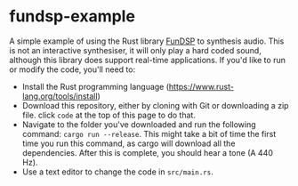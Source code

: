 # fundsp-example

A simple example of using the Rust library
[FunDSP](https://github.com/SamiPerttu/fundsp) to synthesis audio. This is not
an interactive synthesiser, it will only play a hard coded sound, although this
library does support real-time applications. If you'd like to run or modify the
code, you'll need to:

* Install the Rust programming language
  (https://www.rust-lang.org/tools/install)
* Download this repository, either by cloning with Git or downloading a zip
  file. click `code` at the top of this page to do that.
* Navigate to the folder you've downloaded and run the following command:
  `cargo run --release`. This might take a bit of time the first time you run
  this command, as cargo will download all the dependencies. After this is
  complete, you should hear a tone (A 440 Hz).
* Use a text editor to change the code in `src/main.rs`.
